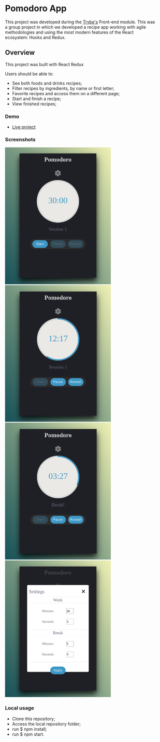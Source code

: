 # Pomodoro App

This project was developed during the [Trybe's](https://www.betrybe.com/) Front-end module.
This was a group project in which we developed a recipe app working with agile methodologies and using the most modern features of the React ecosystem: Hooks and Redux.

## Overview

This project was built with React Redux

Users should be able to:

- See both foods and drinks recipes;
- Filter recipes by ingredients, by name or first letter;
- Favorite recipes and access them on a different page;
- Start and finish a recipe;
- View finished recipes;

### Demo
- [Live project](https://viniciuslacerda-recipes-app.vercel.app/)

### Screenshots
<div>
  <img src="rmd1.png" alt="1" width="350px"/>
  <img src="rdm2.png" alt="2" width="350px"/>
  <img src="rdm3.png" alt="3" width="350px"/>
  <img src="rdm4.png" alt="4" width="350px"/>
</div>

### Local usage
- Clone this repository;
- Access the local repository folder;
- run $ npm install;
- run $ npm start.
